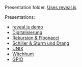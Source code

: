 Presentation folder. [Uses reveal.js](https://github.com/hakimel/reveal.js)

Presentations:
- [reveal.js demo](https://peatral.github.io/Presentations/demo.html)
- [Digitalisierung](https://peatral.github.io/Presentations/Digitalisierung.html)
- [Rekursion & Fibonacci](https://peatral.github.io/Presentations/rekursion_fibonacci.html)
- [Schiller & Sturm und Drang](https://peatral.github.io/Presentations/schiller_sturmunddrang.html)
- [UNIX](https://peatral.github.io/Presentations/unix.html)
- [Witchhunt](https://peatral.github.io/Presentations/witchhunt.html)
- [GPIO](https://peatral.github.io/Presentations/gpio.html)